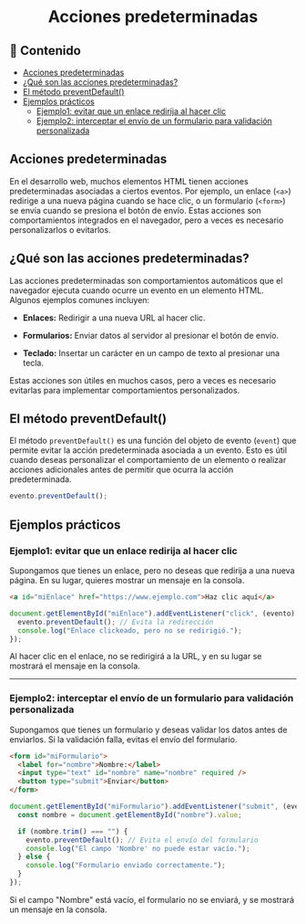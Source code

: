 <h1 align="center">Acciones predeterminadas</h1>

<h2>📑 Contenido</h2>

- [Acciones predeterminadas](#acciones-predeterminadas)
- [¿Qué son las acciones predeterminadas?](#qué-son-las-acciones-predeterminadas)
- [El método preventDefault()](#el-método-preventdefault)
- [Ejemplos prácticos](#ejemplos-prácticos)
  - [Ejemplo1: evitar que un enlace redirija al hacer clic](#ejemplo1-evitar-que-un-enlace-redirija-al-hacer-clic)
  - [Ejemplo2: interceptar el envío de un formulario para validación personalizada](#ejemplo2-interceptar-el-envío-de-un-formulario-para-validación-personalizada)

## Acciones predeterminadas

En el desarrollo web, muchos elementos HTML tienen acciones predeterminadas asociadas a ciertos eventos. Por ejemplo, un enlace (`<a>`) redirige a una nueva página cuando se hace clic, o un formulario (`<form>`) se envía cuando se presiona el botón de envío. Estas acciones son comportamientos integrados en el navegador, pero a veces es necesario personalizarlos o evitarlos.

## ¿Qué son las acciones predeterminadas?

Las acciones predeterminadas son comportamientos automáticos que el navegador ejecuta cuando ocurre un evento en un elemento HTML. Algunos ejemplos comunes incluyen:

- **Enlaces:** Redirigir a una nueva URL al hacer clic.

- **Formularios:** Enviar datos al servidor al presionar el botón de envío.

- **Teclado:** Insertar un carácter en un campo de texto al presionar una tecla.

Estas acciones son útiles en muchos casos, pero a veces es necesario evitarlas para implementar comportamientos personalizados.

## El método preventDefault()

El método `preventDefault()` es una función del objeto de evento (`event`) que permite evitar la acción predeterminada asociada a un evento. Esto es útil cuando deseas personalizar el comportamiento de un elemento o realizar acciones adicionales antes de permitir que ocurra la acción predeterminada.

```javascript
evento.preventDefault();
```

## Ejemplos prácticos

### Ejemplo1: evitar que un enlace redirija al hacer clic

Supongamos que tienes un enlace, pero no deseas que redirija a una nueva página. En su lugar, quieres mostrar un mensaje en la consola.

```html
<a id="miEnlace" href="https://www.ejemplo.com">Haz clic aquí</a>
```

```javascript
document.getElementById("miEnlace").addEventListener("click", (evento) => {
  evento.preventDefault(); // Evita la redirección
  console.log("Enlace clickeado, pero no se redirigió.");
});
```

Al hacer clic en el enlace, no se redirigirá a la URL, y en su lugar se mostrará el mensaje en la consola.

---

### Ejemplo2: interceptar el envío de un formulario para validación personalizada

Supongamos que tienes un formulario y deseas validar los datos antes de enviarlos. Si la validación falla, evitas el envío del formulario.

```html
<form id="miFormulario">
  <label for="nombre">Nombre:</label>
  <input type="text" id="nombre" name="nombre" required />
  <button type="submit">Enviar</button>
</form>
```

```javascript
document.getElementById("miFormulario").addEventListener("submit", (evento) => {
  const nombre = document.getElementById("nombre").value;

  if (nombre.trim() === "") {
    evento.preventDefault(); // Evita el envío del formulario
    console.log("El campo 'Nombre' no puede estar vacío.");
  } else {
    console.log("Formulario enviado correctamente.");
  }
});
```

Si el campo "Nombre" está vacío, el formulario no se enviará, y se mostrará un mensaje en la consola.
